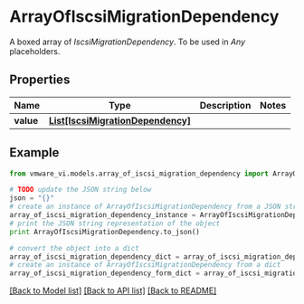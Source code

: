 # ArrayOfIscsiMigrationDependency

A boxed array of *IscsiMigrationDependency*. To be used in *Any* placeholders. 

## Properties
Name | Type | Description | Notes
------------ | ------------- | ------------- | -------------
**value** | [**List[IscsiMigrationDependency]**](IscsiMigrationDependency.md) |  | 

## Example

```python
from vmware_vi.models.array_of_iscsi_migration_dependency import ArrayOfIscsiMigrationDependency

# TODO update the JSON string below
json = "{}"
# create an instance of ArrayOfIscsiMigrationDependency from a JSON string
array_of_iscsi_migration_dependency_instance = ArrayOfIscsiMigrationDependency.from_json(json)
# print the JSON string representation of the object
print ArrayOfIscsiMigrationDependency.to_json()

# convert the object into a dict
array_of_iscsi_migration_dependency_dict = array_of_iscsi_migration_dependency_instance.to_dict()
# create an instance of ArrayOfIscsiMigrationDependency from a dict
array_of_iscsi_migration_dependency_form_dict = array_of_iscsi_migration_dependency.from_dict(array_of_iscsi_migration_dependency_dict)
```
[[Back to Model list]](../README.md#documentation-for-models) [[Back to API list]](../README.md#documentation-for-api-endpoints) [[Back to README]](../README.md)


